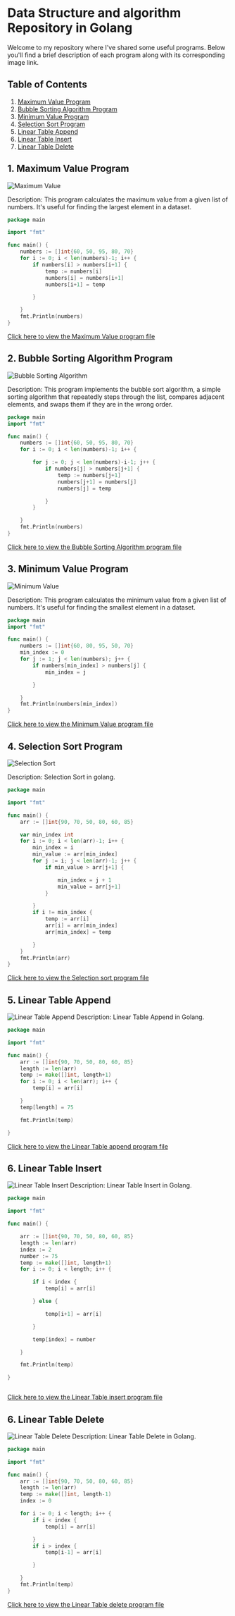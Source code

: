 #  Data Structure and algorithm Repository in Golang

Welcome to my repository where I've shared some useful programs. Below you'll find a brief description of each program along with its corresponding image link.
## Table of Contents
1. [Maximum Value Program](#1-maximum-value-program)
2. [Bubble Sorting Algorithm Program](#2-Bubble-Sorting-Algorithm-Program)
3. [Minimum Value Program](#3-Minimum-Value-Program)
4. [ Selection Sort Program](#4-Selection-Sort-Program)
5. [Linear Table Append](#5-Linear-Table-Append)
6. [Linear Table Insert](#6-Linear-Table-Insert)
7. [Linear Table Delete](#7-Linear-Table-Delete)
## 1. Maximum Value Program
![Maximum Value](https://github.com/5olitude/DS-in-golang/blob/64b1fccb97dc9be8c3bbf9b882950200e5d70334/images/max.png)

Description: This program calculates the maximum value from a given list of numbers. It's useful for finding the largest element in a dataset.
```go
package main

import "fmt"

func main() {
	numbers := []int{60, 50, 95, 80, 70}
	for i := 0; i < len(numbers)-1; i++ {
		if numbers[i] > numbers[i+1] {
			temp := numbers[i]
			numbers[i] = numbers[i+1]
			numbers[i+1] = temp

		}

	}
	fmt.Println(numbers)
}
```
[Click here to view the Maximum Value program file](https://github.com/5olitude/DS-in-golang/blob/25c34d61562494f06a036471802513f6caa4f3e6/maximum.go)

## 2. Bubble Sorting Algorithm Program
![Bubble Sorting Algorithm](https://github.com/5olitude/DS-in-golang/blob/25c34d61562494f06a036471802513f6caa4f3e6/images/bubble.png)

Description: This program implements the bubble sort algorithm, a simple sorting algorithm that repeatedly steps through the list, compares adjacent elements, and swaps them if they are in the wrong order.
```go
package main
import "fmt"

func main() {
	numbers := []int{60, 50, 95, 80, 70}
	for i := 0; i < len(numbers)-1; i++ {

		for j := 0; j < len(numbers)-i-1; j++ {
			if numbers[j] > numbers[j+1] {
				temp := numbers[j+1]
				numbers[j+1] = numbers[j]
				numbers[j] = temp

			}
		}

	}
	fmt.Println(numbers)
}
```

[Click here to view the Bubble Sorting Algorithm program file](https://github.com/5olitude/DS-in-golang/blob/1aad678b0224b1dc60238f8c1344ae6d95936525/bubble_sort.go)

## 3. Minimum Value Program
![Minimum Value](https://github.com/5olitude/DS-in-golang/blob/25c34d61562494f06a036471802513f6caa4f3e6/images/min.png)

Description: This program calculates the minimum value from a given list of numbers. It's useful for finding the smallest element in a dataset.
```go
package main
import "fmt"

func main() {
	numbers := []int{60, 80, 95, 50, 70}
	min_index := 0
	for j := 1; j < len(numbers); j++ {
		if numbers[min_index] > numbers[j] {
			min_index = j

		}

	}
	fmt.Println(numbers[min_index])
}
```
[Click here to view the Minimum Value program file](https://github.com/5olitude/DS-in-golang/blob/44c0643f099386b204e9bdb4d434ff94043ff0ab/min_value.go)

## 4. Selection Sort Program
![Selection Sort](https://github.com/5olitude/DS-in-golang/blob/44c0643f099386b204e9bdb4d434ff94043ff0ab/images/selection.png)

Description: Selection Sort in golang.
```go
package main

import "fmt"

func main() {
	arr := []int{90, 70, 50, 80, 60, 85}

	var min_index int
	for i := 0; i < len(arr)-1; i++ {
		min_index = i
		min_value := arr[min_index]
		for j := i; j < len(arr)-1; j++ {
			if min_value > arr[j+1] {

				min_index = j + 1
				min_value = arr[j+1]
			}

		}
		if i != min_index {
			temp := arr[i]
			arr[i] = arr[min_index]
			arr[min_index] = temp

		}
	}
	fmt.Println(arr)
}
```
[Click here to view the Selection sort program file](https://github.com/5olitude/DS-in-golang/blob/44c0643f099386b204e9bdb4d434ff94043ff0ab/selection-sort.go)

## 5. Linear Table Append 
![Linear Table Append](https://github.com/5olitude/DS-in-golang/blob/554385a8dc491c580c50be068c37a634534de023/images/tableappend.png)
Description: Linear Table Append in Golang.
```go
package main

import "fmt"

func main() {
	arr := []int{90, 70, 50, 80, 60, 85}
	length := len(arr)
	temp := make([]int, length+1)
	for i := 0; i < len(arr); i++ {
		temp[i] = arr[i]

	}
	temp[length] = 75

	fmt.Println(temp)

}

```
[Click here to view the Linear Table append program file](https://github.com/5olitude/DS-in-golang/blob/83cc39fd015be40443d9dbce3d68d443be3b7c64/linear_table_append.go)
## 6. Linear Table Insert
![Linear Table Insert](https://github.com/5olitude/DS-in-golang/blob/d7ffb7138a2ba4c9f7f7863e7146cf199a49536d/images/linear_table_insert.png)
Description: Linear Table Insert in Golang.
```go
package main

import "fmt"

func main() {

	arr := []int{90, 70, 50, 80, 60, 85}
	length := len(arr)
	index := 2
	number := 75
	temp := make([]int, length+1)
	for i := 0; i < length; i++ {

		if i < index {
			temp[i] = arr[i]

		} else {

			temp[i+1] = arr[i]

		}

		temp[index] = number

	}

	fmt.Println(temp)

}



```
[Click here to view the Linear Table insert program file](https://github.com/5olitude/DS-in-golang/blob/70cef3fc1d6f5375d56c877916388dcfc7882d39/linear_table_insert.go)

## 6. Linear Table Delete
![Linear Table Delete]()
Description: Linear Table Delete in Golang.
```go
package main

import "fmt"

func main() {
	arr := []int{90, 70, 50, 80, 60, 85}
	length := len(arr)
	temp := make([]int, length-1)
	index := 0

	for i := 0; i < length; i++ {
		if i < index {
			temp[i] = arr[i]

		}
		if i > index {
			temp[i-1] = arr[i]

		}

	}
	fmt.Println(temp)
}

```
[Click here to view the Linear Table delete program file]()
